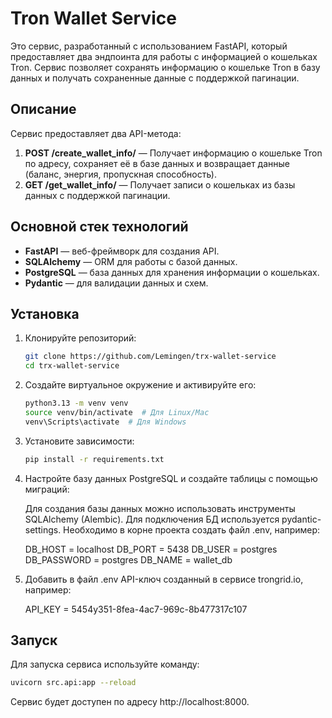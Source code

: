 # Tron Wallet Service

Это сервис, разработанный с использованием FastAPI, который предоставляет два эндпоинта для работы с информацией о кошельках Tron. Сервис позволяет сохранять информацию о кошельке Tron в базу данных и получать сохраненные данные с поддержкой пагинации.

## Описание

Сервис предоставляет два API-метода:

1. **POST /create_wallet_info/** — Получает информацию о кошельке Tron по адресу, сохраняет её в базе данных и возвращает данные (баланс, энергия, пропускная способность).
2. **GET /get_wallet_info/** — Получает записи о кошельках из базы данных с поддержкой пагинации.

## Основной стек технологий

- **FastAPI** — веб-фреймворк для создания API.
- **SQLAlchemy** — ORM для работы с базой данных.
- **PostgreSQL** — база данных для хранения информации о кошельках.
- **Pydantic** — для валидации данных и схем.

## Установка

1. Клонируйте репозиторий:

    ```bash
    git clone https://github.com/Lemingen/trx-wallet-service
    cd trx-wallet-service
    ```

2. Создайте виртуальное окружение и активируйте его:

    ```bash
    python3.13 -m venv venv
    source venv/bin/activate  # Для Linux/Mac
    venv\Scripts\activate  # Для Windows
    ```

3. Установите зависимости:

    ```bash
    pip install -r requirements.txt
    ```

4. Настройте базу данных PostgreSQL и создайте таблицы с помощью миграций:
    
    Для создания базы данных можно использовать инструменты SQLAlchemy (Alembic).
    Для подключения БД используется pydantic-settings. Необходимо в корне проекта создать файл .env, например:

    DB_HOST = localhost
    DB_PORT = 5438
    DB_USER = postgres
    DB_PASSWORD = postgres
    DB_NAME = wallet_db

5. Добавить в файл .env API-ключ созданный в сервисе trongrid.io, например:

    API_KEY = 5454y351-8fea-4ac7-969c-8b477317c107

## Запуск

Для запуска сервиса используйте команду:

```bash
uvicorn src.api:app --reload
```

Сервис будет доступен по адресу http://localhost:8000.
